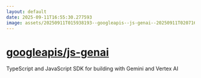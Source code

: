 ```yaml
---
layout: default
date: 2025-09-11T16:55:30.277593
image: assets/20250911T015938193--googleapis--js-genai--20250911T020716148--cropped.png
---
```


# [googleapis/js-genai](https://github.com/googleapis/js-genai)

TypeScript and JavaScript SDK for building with Gemini and Vertex AI
